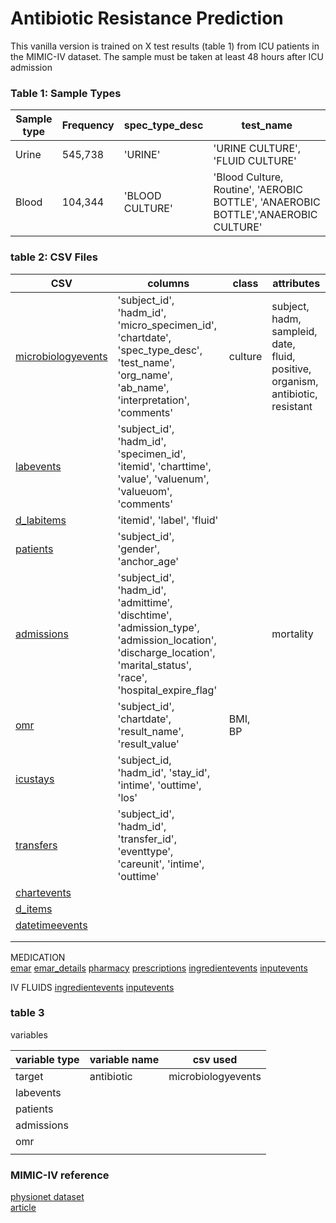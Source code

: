 # Antibiotic Resistance Prediction
This vanilla version is trained on X test results (table 1) from ICU patients in the MIMIC-IV dataset.
The sample must be taken at least 48 hours after ICU admission
 

### Table 1: Sample Types

|Sample type|Frequency|spec_type_desc|test_name|
|---|---|---|---|
|Urine|545,738|'URINE'|'URINE CULTURE', 'FLUID CULTURE'|
|Blood|104,344|'BLOOD CULTURE'|'Blood Culture, Routine', 'AEROBIC BOTTLE', 'ANAEROBIC BOTTLE','ANAEROBIC CULTURE'|

### table 2: CSV Files

|CSV|columns|class|attributes|
|---|---|---|---|
|[microbiologyevents](https://mimic.mit.edu/docs/iv/modules/hosp/microbiologyevents)|'subject_id', 'hadm_id', 'micro_specimen_id', 'chartdate', 'spec_type_desc', 'test_name', 'org_name', 'ab_name', 'interpretation', 'comments'|culture|subject, hadm, sampleid, date, fluid, positive, organism, antibiotic, resistant|
|[labevents](https://mimic.mit.edu/docs/iv/modules/hosp/labevents)|'subject_id', 'hadm_id', 'specimen_id', 'itemid', 'charttime', 'value', 'valuenum', 'valueuom', 'comments'||
|[d_labitems](https://mimic.mit.edu/docs/iv/modules/hosp/d_labitems)|'itemid', 'label', 'fluid'|||
|[patients](https://mimic.mit.edu/docs/iv/modules/hosp/patients)|'subject_id', 'gender', 'anchor_age'|||
|[admissions](https://mimic.mit.edu/docs/iv/modules/hosp/admissions)|'subject_id', 'hadm_id', 'admittime', 'dischtime', 'admission_type', 'admission_location', 'discharge_location', 'marital_status', 'race', 'hospital_expire_flag'||mortality|
|[omr](https://mimic.mit.edu/docs/iv/modules/hosp/omr)|'subject_id', 'chartdate', 'result_name', 'result_value'|BMI, BP||
|[icustays](https://mimic.mit.edu/docs/iv/modules/icu/icustays)|'subject_id, 'hadm_id', 'stay_id', 'intime', 'outtime', 'los'|||
|[transfers](https://mimic.mit.edu/docs/iv/modules/hosp/transfers)|'subject_id', 'hadm_id', 'transfer_id', 'eventtype', 'careunit', 'intime', 'outtime'|||
|[chartevents](https://mimic.mit.edu/docs/iv/modules/icu/chartevents)||||
|[d_items](https://mimic.mit.edu/docs/iv/modules/icu/d_items)||||
|[datetimeevents](https://mimic.mit.edu/docs/iv/modules/icu/datetimeevents)||||
|||||
|||||


MEDICATION <br />
[emar](https://mimic.mit.edu/docs/iv/modules/hosp/emar)
[emar_details](https://mimic.mit.edu/docs/iv/modules/hosp/emar_details)
[pharmacy](https://mimic.mit.edu/docs/iv/modules/hosp/pharmacy)
[prescriptions](https://mimic.mit.edu/docs/iv/modules/hosp/prescriptions)
[ingredientevents](https://mimic.mit.edu/docs/iv/modules/icu/ingredientevents)
[inputevents](https://mimic.mit.edu/docs/iv/modules/icu/inputevents)

IV FLUIDS
[ingredientevents](https://mimic.mit.edu/docs/iv/modules/icu/ingredientevents)
[inputevents](https://mimic.mit.edu/docs/iv/modules/icu/inputevents)


### table 3
variables

|variable type|variable name|csv used|
|---|---|---|
|target|antibiotic|microbiologyevents|
|labevents|||
|patients|||
|admissions|||
|omr|||
||||


### MIMIC-IV reference
[physionet dataset](https://physionet.org/content/mimiciv/2.2/) <br />
[article](https://www.nature.com/articles/s41597-022-01899-x)

